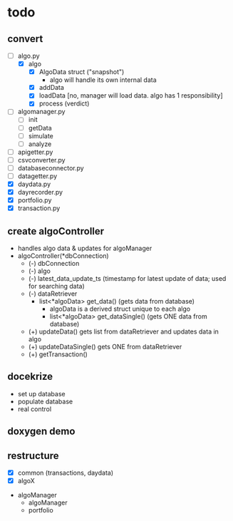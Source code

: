 
# todo

## convert
- [ ] algo.py
  - [x] algo
    - [x] AlgoData struct ("snapshot")
      - algo will handle its own internal data
    - [x] addData
    - [x] loadData [no, manager will load data.  algo has 1 responsibility]
    - [x] process (verdict)
- [ ] algomanager.py
  - [ ] init
  - [ ] getData
  - [ ] simulate
  - [ ] analyze
- [ ] apigetter.py
- [ ] csvconverter.py
- [ ] databaseconnector.py
- [ ] datagetter.py
- [x] daydata.py
- [x] dayrecorder.py
- [x] portfolio.py
- [x] transaction.py

## create algoController
- handles algo data & updates for algoManager
- algoController(*dbConnection)
  - (-) dbConnection
  - (-) algo
  - (-) latest_data_update_ts (timestamp for latest update of data; used for searching data)
  - (-) dataRetriever
    - list<*algoData> get_data() (gets data from database)
      - algoData is a derived struct unique to each algo
      - list<*algoData> get_dataSingle() (gets ONE data from database)
   - (+) updateData() gets list from dataRetriever and updates data in algo
    - (+) updateDataSingle() gets ONE from dataRetriever
  - (+) getTransaction()

## docekrize
- set up database
- populate database
- real control

## doxygen demo

## restructure
- [x] common (transactions, daydata)
- [x] algoX
- algoManager
  - algoManager
  - portfolio